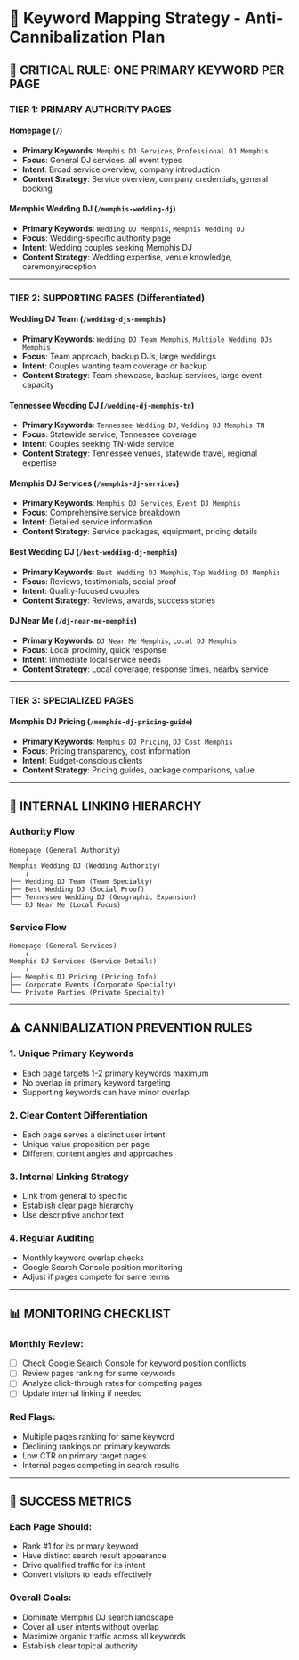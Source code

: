 # 🎯 Keyword Mapping Strategy - Anti-Cannibalization Plan

## 🚨 CRITICAL RULE: ONE PRIMARY KEYWORD PER PAGE

### **TIER 1: PRIMARY AUTHORITY PAGES**

#### **Homepage (`/`)**
- **Primary Keywords**: `Memphis DJ Services`, `Professional DJ Memphis`
- **Focus**: General DJ services, all event types
- **Intent**: Broad service overview, company introduction
- **Content Strategy**: Service overview, company credentials, general booking

#### **Memphis Wedding DJ (`/memphis-wedding-dj`)**
- **Primary Keywords**: `Wedding DJ Memphis`, `Memphis Wedding DJ`
- **Focus**: Wedding-specific authority page
- **Intent**: Wedding couples seeking Memphis DJ
- **Content Strategy**: Wedding expertise, venue knowledge, ceremony/reception

---

### **TIER 2: SUPPORTING PAGES (Differentiated)**

#### **Wedding DJ Team (`/wedding-djs-memphis`)**
- **Primary Keywords**: `Wedding DJ Team Memphis`, `Multiple Wedding DJs Memphis`
- **Focus**: Team approach, backup DJs, large weddings
- **Intent**: Couples wanting team coverage or backup
- **Content Strategy**: Team showcase, backup services, large event capacity

#### **Tennessee Wedding DJ (`/wedding-dj-memphis-tn`)**
- **Primary Keywords**: `Tennessee Wedding DJ`, `Wedding DJ Memphis TN`
- **Focus**: Statewide service, Tennessee coverage
- **Intent**: Couples seeking TN-wide service
- **Content Strategy**: Tennessee venues, statewide travel, regional expertise

#### **Memphis DJ Services (`/memphis-dj-services`)**
- **Primary Keywords**: `Memphis DJ Services`, `Event DJ Memphis`
- **Focus**: Comprehensive service breakdown
- **Intent**: Detailed service information
- **Content Strategy**: Service packages, equipment, pricing details

#### **Best Wedding DJ (`/best-wedding-dj-memphis`)**
- **Primary Keywords**: `Best Wedding DJ Memphis`, `Top Wedding DJ Memphis`
- **Focus**: Reviews, testimonials, social proof
- **Intent**: Quality-focused couples
- **Content Strategy**: Reviews, awards, success stories

#### **DJ Near Me (`/dj-near-me-memphis`)**
- **Primary Keywords**: `DJ Near Me Memphis`, `Local DJ Memphis`
- **Focus**: Local proximity, quick response
- **Intent**: Immediate local service needs
- **Content Strategy**: Local coverage, response times, nearby service

---

### **TIER 3: SPECIALIZED PAGES**

#### **Memphis DJ Pricing (`/memphis-dj-pricing-guide`)**
- **Primary Keywords**: `Memphis DJ Pricing`, `DJ Cost Memphis`
- **Focus**: Pricing transparency, cost information
- **Intent**: Budget-conscious clients
- **Content Strategy**: Pricing guides, package comparisons, value

---

## 🔗 INTERNAL LINKING HIERARCHY

### **Authority Flow**
```
Homepage (General Authority)
    ↓
Memphis Wedding DJ (Wedding Authority)
    ↓
├── Wedding DJ Team (Team Specialty)
├── Best Wedding DJ (Social Proof)
├── Tennessee Wedding DJ (Geographic Expansion)
└── DJ Near Me (Local Focus)
```

### **Service Flow**
```
Homepage (General Services)
    ↓
Memphis DJ Services (Service Details)
    ↓
├── Memphis DJ Pricing (Pricing Info)
├── Corporate Events (Corporate Specialty)
└── Private Parties (Private Specialty)
```

---

## ⚠️ CANNIBALIZATION PREVENTION RULES

### **1. Unique Primary Keywords**
- Each page targets 1-2 primary keywords maximum
- No overlap in primary keyword targeting
- Supporting keywords can have minor overlap

### **2. Clear Content Differentiation**
- Each page serves a distinct user intent
- Unique value proposition per page
- Different content angles and approaches

### **3. Internal Linking Strategy**
- Link from general to specific
- Establish clear page hierarchy
- Use descriptive anchor text

### **4. Regular Auditing**
- Monthly keyword overlap checks
- Google Search Console position monitoring
- Adjust if pages compete for same terms

---

## 📊 MONITORING CHECKLIST

### **Monthly Review:**
- [ ] Check Google Search Console for keyword position conflicts
- [ ] Review pages ranking for same keywords
- [ ] Analyze click-through rates for competing pages
- [ ] Update internal linking if needed

### **Red Flags:**
- Multiple pages ranking for same keyword
- Declining rankings on primary keywords
- Low CTR on primary target pages
- Internal pages competing in search results

---

## 🎯 SUCCESS METRICS

### **Each Page Should:**
- Rank #1 for its primary keyword
- Have distinct search result appearance
- Drive qualified traffic for its intent
- Convert visitors to leads effectively

### **Overall Goals:**
- Dominate Memphis DJ search landscape
- Cover all user intents without overlap
- Maximize organic traffic across all keywords
- Establish clear topical authority
